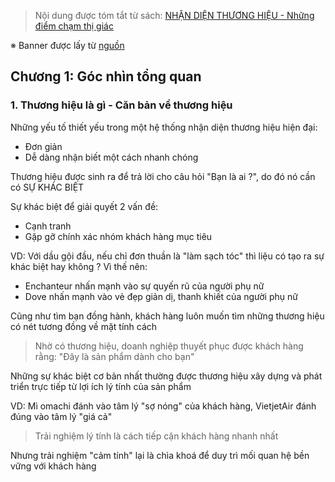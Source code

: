> Nội dung được tóm tắt từ sách: [NHẬN DIỆN THƯƠNG HIỆU - Những điểm chạm thị giác](https://book.rio.vn/products/riobook-no-2-nhan-dien-thuong-hieu-nhung-diem-cham-thi-giac)

※ Banner được lấy từ [nguồn](https://www.lazada.vn/products/sach-thiet-ke-ung-dung-rio-book-no2-nhan-dien-thuong-hieu-nhung-diem-cham-thi-giac-i764084385.html)

## Chương 1: Góc nhìn tổng quan

### 1. Thương hiệu là gì - Căn bản về thương hiệu

Những yếu tố thiết yếu trong một hệ thống nhận diện thương hiệu hiện đại:
- Đơn giản
- Dễ dàng nhận biết một cách nhanh chóng

Thương hiệu được sinh ra để trả lời cho câu hỏi "Bạn là ai ?", do đó nó cần có SỰ KHÁC BIỆT

Sự khác biệt để giải quyết 2 vấn đề:
- Cạnh tranh
- Gặp gỡ chính xác nhóm khách hàng mục tiêu

VD: Với dầu gội đầu, nếu chỉ đơn thuần là "làm sạch tóc" thì liệu có tạo ra sự khác biệt hay không ? Vì thế nên:
- Enchanteur nhấn mạnh vào sự quyến rũ của người phụ nữ
- Dove nhấn mạnh vào vẻ đẹp giản dị, thanh khiết của người phụ nữ

Cũng như tìm bạn đồng hành, khách hàng luôn muốn tìm những thương hiệu có nét tương đồng về mặt tính cách

> Nhờ có thương hiệu, doanh nghiệp thuyết phục được khách hàng rằng: "Đây là sản phẩm dành cho bạn"

Những sự khác biệt cơ bản nhất thường được thương hiệu xây dựng và phát triển trực tiếp từ lợi ích lý tính của sản phẩm

VD: Mì omachi đánh vào tâm lý "sợ nóng" của khách hàng, VietjetAir đánh đúng vào tâm lý "giá cả"

> Trải nghiệm lý tính là cách tiếp cận khách hàng nhanh nhất

Nhưng trải nghiệm "cảm tính" lại là chìa khoá để duy trì mối quan hệ bền vững với khách hàng

